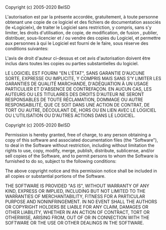 Copyright (c) 2005-2020 BelSD

L'autorisation est par la présente accordée, gratuitement, à toute personne obtenant une copie de ce logiciel et des fichiers de documentation associés (le «Logiciel»), de traiter le Logiciel sans restriction, y compris, sans s'y limiter, les droits d'utilisation, de copie, de modification, de fusion , publier, distribuer, sous-licencier et / ou vendre des copies du Logiciel, et permettre aux personnes à qui le Logiciel est fourni de le faire, sous réserve des conditions suivantes:

L'avis de droit d'auteur ci-dessus et cet avis d'autorisation doivent être inclus dans toutes les copies ou parties substantielles du logiciel.

LE LOGICIEL EST FOURNI "EN L'ÉTAT", SANS GARANTIE D'AUCUNE SORTE, EXPRESSE OU IMPLICITE, Y COMPRIS MAIS SANS S'Y LIMITER LES GARANTIES DE QUALITÉ MARCHANDE, D'ADÉQUATION À UN USAGE PARTICULIER ET D'ABSENCE DE CONTREFAÇON. EN AUCUN CAS, LES AUTEURS OU LES TITULAIRES DES DROITS D'AUTEUR NE SERONT RESPONSABLES DE TOUTE RÉCLAMATION, DOMMAGE OU AUTRE RESPONSABILITÉ, QUE CE SOIT DANS UNE ACTION DE CONTRAT, DE TORT OU AUTRE, DÉCOULANT DE, HORS OU EN LIEN AVEC LE LOGICIEL OU L'UTILISATION OU D'AUTRES ACTIONS DANS LE LOGICIEL.


Copyright (c) 2005-2020 BelSD

Permission is hereby granted, free of charge, to any person obtaining a copy of this software and associated documentation files (the "Software"), to deal in the Software without restriction, including without limitation the rights to use, copy, modify, merge, publish, distribute, sublicense, and/or sell copies of the Software, and to permit persons to whom the Software is furnished to do so, subject to the following conditions:

The above copyright notice and this permission notice shall be included in all copies or substantial portions of the Software.

THE SOFTWARE IS PROVIDED "AS IS", WITHOUT WARRANTY OF ANY KIND, EXPRESS OR IMPLIED, INCLUDING BUT NOT LIMITED TO THE WARRANTIES OF MERCHANTABILITY, FITNESS FOR A PARTICULAR PURPOSE AND NONINFRINGEMENT. IN NO EVENT SHALL THE AUTHORS OR COPYRIGHT HOLDERS BE LIABLE FOR ANY CLAIM, DAMAGES OR OTHER LIABILITY, WHETHER IN AN ACTION OF CONTRACT, TORT OR OTHERWISE, ARISING FROM, OUT OF OR IN CONNECTION WITH THE SOFTWARE OR THE USE OR OTHER DEALINGS IN THE SOFTWARE.